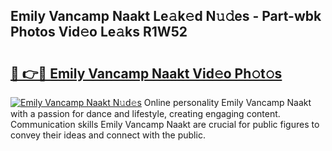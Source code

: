 ## Emily Vancamp Naakt Le𝚊k𝚎d N𝚞𝚍es - Part-wbk Photos Vid𝚎o Le𝚊ks R1W52

# <h2><a href="http://fb6qyz2.evod.top/?m=Emily+Vancamp+Naakt">🔗 👉🔴 Emily Vancamp Naakt Vid𝚎o Ph𝚘t𝚘s</a></h2>

[![Emily Vancamp Naakt N𝚞d𝚎s](https://i.imgur.com/8V9OHl7.gif)](http://fb6qyz2.evod.top/?m=Emily+Vancamp+Naakt)
Online personality Emily Vancamp Naakt with a passion for dance and lifestyle, creating engaging content. Communication skills Emily Vancamp Naakt are crucial for public figures to convey their ideas and connect with the public. 
